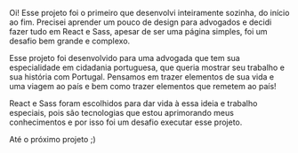 Oi! Esse projeto foi o primeiro que desenvolvi inteiramente sozinha, do início ao fim. Precisei aprender um pouco de design para advogados e decidi fazer tudo em React e Sass, apesar de ser uma página simples, foi um desafio bem grande e complexo.

Esse projeto foi desenvolvido para uma advogada que tem sua especialidade em cidadania portuguesa, que queria mostrar seu trabalho e sua história com Portugal. Pensamos em trazer elementos de sua vida e uma viagem ao país e bem como trazer elementos que remetem ao país!

React e Sass foram escolhidos para dar vida à essa ideia e trabalho especiais, pois são tecnologias que estou aprimorando meus conhecimentos e por isso foi um desafio executar esse projeto.

Até o próximo projeto ;)

